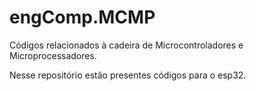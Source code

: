 # engComp.MCMP

Códigos relacionados à cadeira de Microcontroladores e Microprocessadores.

Nesse repositório estão presentes códigos para o esp32. 
